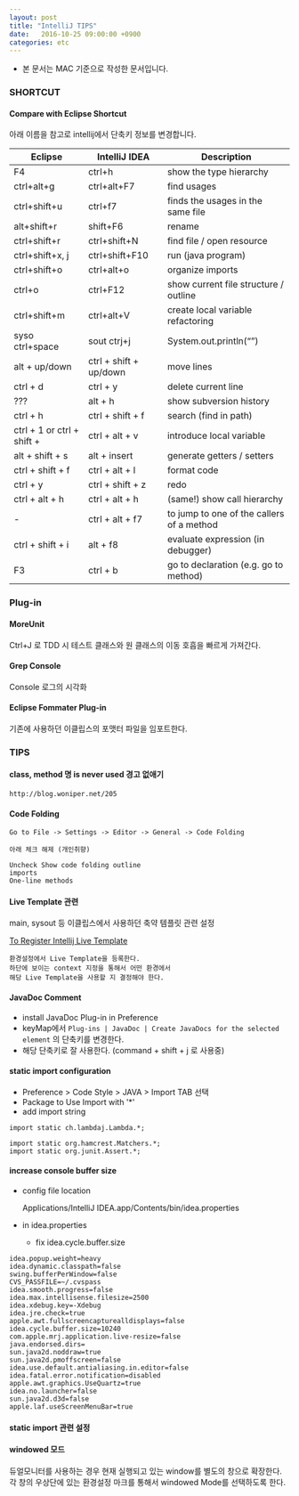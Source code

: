 ```yaml
---
layout: post
title: "IntelliJ TIPS"
date:   2016-10-25 09:00:00 +0900
categories: etc 
---
```


 - 본 문서는 MAC 기준으로 작성한 문서입니다. 

### SHORTCUT

#### Compare with Eclipse Shortcut
아래 이름을 참고로 intellij에서 단축키 정보를 변경합니다.

Eclipse	| IntelliJ IDEA | Description
------------- | ------------- | -------------
F4	|ctrl+h|	show the type hierarchy
ctrl+alt+g	|ctrl+alt+F7|	find usages
ctrl+shift+u|	ctrl+f7	|finds the usages in the same file
alt+shift+r	|shift+F6	|rename
ctrl+shift+r|	ctrl+shift+N	|find file / open resource
ctrl+shift+x, j	|ctrl+shift+F10|	run (java program)
ctrl+shift+o|	ctrl+alt+o	|organize imports
ctrl+o	|ctrl+F12	|show current file structure / outline
ctrl+shift+m	|ctrl+alt+V	|create local variable refactoring
syso ctrl+space	|sout ctrj+j	|System.out.println(“”)
alt + up/down	|ctrl + shift + up/down|	move lines
ctrl + d	|ctrl + y	|delete current line
???	|alt + h	|show subversion history
ctrl + h	|ctrl + shift + f	|search (find in path)
ctrl + 1 or ctrl + shift +  |	ctrl + alt + v	|introduce local variable
alt + shift + s	|alt + insert|	generate getters / setters
ctrl + shift + f|	ctrl + alt + l	|format code
ctrl + y	|ctrl + shift + z	|redo
ctrl + alt + h	|ctrl + alt + h |(same!)	show call hierarchy
-	|ctrl + alt + f7|	to jump to one of the callers of a method
ctrl + shift + i|	alt + f8 |	evaluate expression (in debugger)
F3	|ctrl + b	|go to declaration (e.g. go to method)

### Plug-in

#### MoreUnit
Ctrl+J 로 TDD 시 테스트 클래스와 원 클래스의 이동 호흡을 빠르게 가져간다. 

#### Grep Console
Console 로그의 시각화

#### Eclipse Fommater Plug-in
기존에 사용하던 이클립스의 포맷터 파일을 임포트한다.

### TIPS

#### class, method 명 is never used 경고 없애기
~~~
http://blog.woniper.net/205
~~~

#### Code Folding 
~~~
Go to File -> Settings -> Editor -> General -> Code Folding

아래 체크 해제 (개인취향)

Uncheck Show code folding outline
imports
One-line methods
~~~

#### Live Template 관련
main, sysout 등 이클립스에서 사용하던 축약 템플릿 관련 설정

[To Register Intellij Live Template](http://uncle-bae.blogspot.kr/2015/09/intellij-live-template.html)

~~~
환경설정에서 Live Template을 등록한다. 
하단에 보이는 context 지정을 통해서 어떤 환경에서 
해당 Live Template을 사용할 지 결정해야 한다.
~~~

#### JavaDoc Comment
- install JavaDoc Plug-in in Preference
- keyMap에서 `Plug-ins | JavaDoc | Create JavaDocs for the selected element` 의 단축키를 변경한다.
- 해당 단축키로 잘 사용한다. (command + shift + j 로 사용중)

#### static import configuration
 - Preference > Code Style > JAVA > Import TAB 선택
 - Package to Use Import with '*'
 - add import string 

~~~
import static ch.lambdaj.Lambda.*;

import static org.hamcrest.Matchers.*;
import static org.junit.Assert.*;
~~~

#### increase console buffer size 
- config file location

	Applications/IntelliJ IDEA.app/Contents/bin/idea.properties

- in idea.properties
	- fix idea.cycle.buffer.size
	
~~~
idea.popup.weight=heavy
idea.dynamic.classpath=false
swing.bufferPerWindow=false
CVS_PASSFILE=~/.cvspass
idea.smooth.progress=false
idea.max.intellisense.filesize=2500
idea.xdebug.key=-Xdebug
idea.jre.check=true
apple.awt.fullscreencapturealldisplays=false
idea.cycle.buffer.size=10240
com.apple.mrj.application.live-resize=false
java.endorsed.dirs=
sun.java2d.noddraw=true
sun.java2d.pmoffscreen=false
idea.use.default.antialiasing.in.editor=false
idea.fatal.error.notification=disabled
apple.awt.graphics.UseQuartz=true
idea.no.launcher=false
sun.java2d.d3d=false
apple.laf.useScreenMenuBar=true
~~~

#### static import 관련 설정

#### windowed 모드
듀얼모니터를 사용하는 경우 현재 실행되고 있는 window를 별도의 창으로 확장한다.
각 창의 우상단에 있는 환경설정 마크를 통해서 windowed Mode를 선택하도록 한다.

